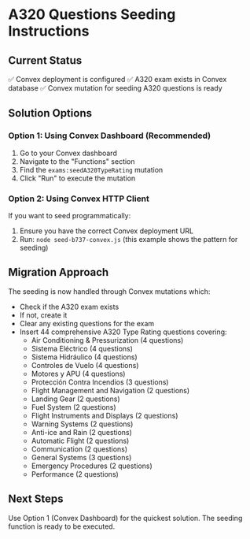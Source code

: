 # A320 Questions Seeding Instructions

## Current Status
✅ Convex deployment is configured
✅ A320 exam exists in Convex database
✅ Convex mutation for seeding A320 questions is ready

## Solution Options

### Option 1: Using Convex Dashboard (Recommended)
1. Go to your Convex dashboard
2. Navigate to the "Functions" section
3. Find the `exams:seedA320TypeRating` mutation
4. Click "Run" to execute the mutation

### Option 2: Using Convex HTTP Client
If you want to seed programmatically:
1. Ensure you have the correct Convex deployment URL
2. Run: `node seed-b737-convex.js` (this example shows the pattern for seeding)

## Migration Approach
The seeding is now handled through Convex mutations which:
- Check if the A320 exam exists
- If not, create it
- Clear any existing questions for the exam
- Insert 44 comprehensive A320 Type Rating questions covering:
  - Air Conditioning & Pressurization (4 questions)
  - Sistema Eléctrico (4 questions)  
  - Sistema Hidráulico (4 questions)
  - Controles de Vuelo (4 questions)
  - Motores y APU (4 questions)
  - Protección Contra Incendios (3 questions)
  - Flight Management and Navigation (2 questions)
  - Landing Gear (2 questions)
  - Fuel System (2 questions)
  - Flight Instruments and Displays (2 questions)
  - Warning Systems (2 questions)
  - Anti-ice and Rain (2 questions)
  - Automatic Flight (2 questions)
  - Communication (2 questions)
  - General Systems (3 questions)
  - Emergency Procedures (2 questions)
  - Performance (2 questions)

## Next Steps
Use Option 1 (Convex Dashboard) for the quickest solution. The seeding function is ready to be executed.